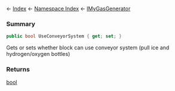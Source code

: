 ← [Index](Api-Index) ← [Namespace Index](Namespace-Index) ← [IMyGasGenerator](Sandbox.ModAPI.Ingame.IMyGasGenerator)

### Summary

```csharp
public bool UseConveyorSystem { get; set; }
```

Gets or sets whether block can use conveyor system (pull ice and hydrogen/oxygen bottles)

### Returns

[bool](https://docs.microsoft.com/en-us/dotnet/api/System.Boolean?view=netframework-4.6)

